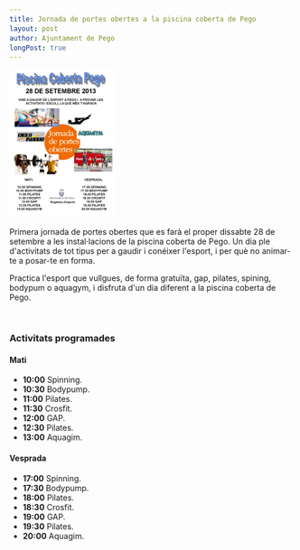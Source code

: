 ```yaml
---
title: Jornada de portes obertes a la piscina coberta de Pego
layout: post
author: Ajuntament de Pego
longPost: true
---
```


<a class="salone-image center" href="/images/news/20130926-jornada-portes-obertes-piscina-coberta-big.jpg" title="Jornada de portes obertes piscina coberta">
    <img src="/images/news/20130926-jornada-portes-obertes-piscina-coberta-small.jpg" alt="Jornada de portes obertes piscina coberta">
</a>

Primera jornada de portes obertes que es farà el proper dissabte 28 de setembre a les instal·lacions de la piscina coberta de Pego. Un dia ple d'activitats de tot tipus per a gaudir i conéixer l'esport, i per què no animar-te a posar-te en forma.

Practica l'esport que vullgues, de forma gratuïta, gap, pilates, spining, bodypum o aquagym, i disfruta d'un dia diferent a la piscina coberta de Pego.

<div id="extended">&nbsp;</div>

### Activitats programades

#### Mati

* **10:00** Spinning.
* **10:30** Bodypump.
* **11:00** Pilates.
* **11:30** Crosfit.
* **12:00** GAP.
* **12:30** Pilates.
* **13:00** Aquagim.

#### Vesprada

* **17:00** Spinning.
* **17:30** Bodypump.
* **18:00** Pilates.
* **18:30** Crosfit.
* **19:00** GAP.
* **19:30** Pilates.
* **20:00** Aquagim.